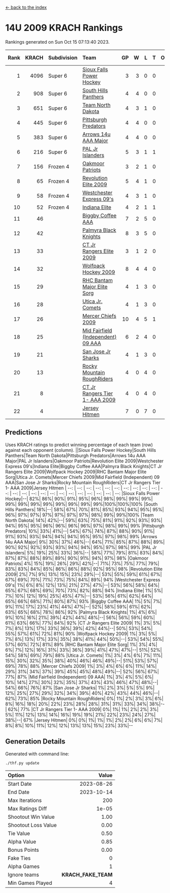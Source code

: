 [<- back to the index](readme.md)
# 14U 2009 KRACH Rankings
Rankings generated on Sun Oct 15 07:13:40 2023.

Rank|KRACH|Subdivision|Team|GP|W|L|T|OTW|OTL|SoS|Exp Wins|Win Diff
---:|---:|:---|:---|---:|---:|---:|---:|---:|---:|---:|---:|---:
1|4096|Super 6|[Sioux Falls Power Hockey](https://gamesheetstats.com/seasons/3664/teams/140999/schedule)|3|3|0|0|0|0|179|3.8|-0.0
2|908|Super 6|[South Hills Panthers](https://gamesheetstats.com/seasons/3664/teams/160166/schedule)|4|4|0|0|0|0|28|4.8|-0.0
3|651|Super 6|[Team North Dakota](https://gamesheetstats.com/seasons/3664/teams/141001/schedule)|4|3|1|0|0|0|863|3.8|-0.0
4|445|Super 6|[Pittsburgh Predators](https://gamesheetstats.com/seasons/3664/teams/140995/schedule)|4|4|0|0|0|0|14|4.9|0.0
5|383|Super 6|[Arrows 14u AAA Major](https://gamesheetstats.com/seasons/3664/teams/140993/schedule)|4|4|0|0|0|0|12|4.9|0.0
6|216|Super 6|[PAL Jr Islanders](https://gamesheetstats.com/seasons/3664/teams/140990/schedule)|5|3|1|1|0|0|253|4.4|0.0
7|156|Frozen 4|[Oakmoor Patriots](https://gamesheetstats.com/seasons/3664/teams/141002/schedule)|3|2|1|0|1|0|179|2.8|-0.0
8|65|Frozen 4|[Revolution Elite 2009](https://gamesheetstats.com/seasons/3664/teams/140996/schedule)|5|4|1|0|0|0|16|4.9|0.0
9|58|Frozen 4|[Westchester Express 09's](https://gamesheetstats.com/seasons/3664/teams/140992/schedule)|4|3|1|0|0|1|19|3.9|0.0
10|52|Frozen 4|[Indiana Elite](https://gamesheetstats.com/seasons/3664/teams/144344/schedule)|4|2|1|1|0|0|28|3.4|0.0
11|46||[Biggby Coffee AAA](https://gamesheetstats.com/seasons/3664/teams/144343/schedule)|7|2|5|0|0|1|742|2.8|-0.0
12|42||[Palmyra Black Knights](https://gamesheetstats.com/seasons/3664/teams/140997/schedule)|8|3|5|0|0|0|246|3.9|0.0
13|33||[CT Jr Rangers Elite 2009](https://gamesheetstats.com/seasons/3664/teams/140980/schedule)|3|1|2|0|1|0|78|1.9|0.0
14|32||[Wolfpack Hockey 2009](https://gamesheetstats.com/seasons/3664/teams/140986/schedule)|8|4|4|0|0|1|113|4.9|0.0
15|29||[RHC Bantam Major Elite Sorg](https://gamesheetstats.com/seasons/3664/teams/140985/schedule)|4|1|3|0|0|0|106|1.9|0.0
16|28||[Utica Jr. Comets](https://gamesheetstats.com/seasons/3664/teams/140994/schedule)|4|1|3|0|0|0|192|1.9|0.0
17|26||[Mercer Chiefs 2009](https://gamesheetstats.com/seasons/3664/teams/140987/schedule)|10|4|5|1|1|0|111|5.4|0.0
18|25||[Mid Fairfield (Independent) 09 AAA](https://gamesheetstats.com/seasons/3664/teams/140981/schedule)|6|2|4|0|0|0|89|2.9|0.0
19|21||[San Jose Jr Sharks](https://gamesheetstats.com/seasons/3664/teams/141003/schedule)|4|1|3|0|0|0|207|1.9|0.0
20|13||[Rocky Mountain RoughRiders](https://gamesheetstats.com/seasons/3664/teams/144346/schedule)|4|0|4|0|0|0|1006|0.8|-0.0
21|8||[CT Jr Rangers Tier 1- AAA 2009](https://gamesheetstats.com/seasons/3664/teams/140983/schedule)|4|0|4|0|0|0|179|0.9|0.0
22|4||[Jersey Hitmen](https://gamesheetstats.com/seasons/3664/teams/140988/schedule)|7|0|7|0|0|0|138|0.9|0.0

## Predictions
Uses KRACH ratings to predict winning percentage of each team (row) against each opponent (column).
||Sioux Falls Power Hockey|South Hills Panthers|Team North Dakota|Pittsburgh Predators|Arrows 14u AAA Major|PAL Jr Islanders|Oakmoor Patriots|Revolution Elite 2009|Westchester Express 09's|Indiana Elite|Biggby Coffee AAA|Palmyra Black Knights|CT Jr Rangers Elite 2009|Wolfpack Hockey 2009|RHC Bantam Major Elite Sorg|Utica Jr. Comets|Mercer Chiefs 2009|Mid Fairfield (Independent) 09 AAA|San Jose Jr Sharks|Rocky Mountain RoughRiders|CT Jr Rangers Tier 1- AAA 2009|Jersey Hitmen
| --: | --: | --: | --: | --: | --: | --: | --: | --: | --: | --: | --: | --: | --: | --: | --: | --: | --: | --: | --: | --: | --: | --: 
|Sioux Falls Power Hockey|--| 82%| 86%| 90%| 91%| 95%| 96%| 98%| 99%| 99%| 99%| 99%| 99%| 99%| 99%| 99%| 99%| 99%| 99%|100%|100%|100%
|South Hills Panthers| 18%|--| 58%| 67%| 70%| 81%| 85%| 93%| 94%| 95%| 95%| 96%| 97%| 97%| 97%| 97%| 97%| 97%| 98%| 99%| 99%|100%
|Team North Dakota| 14%| 42%|--| 59%| 63%| 75%| 81%| 91%| 92%| 93%| 93%| 94%| 95%| 95%| 96%| 96%| 96%| 96%| 97%| 98%| 99%| 99%
|Pittsburgh Predators| 10%| 33%| 41%|--| 54%| 67%| 74%| 87%| 88%| 90%| 91%| 91%| 93%| 93%| 94%| 94%| 94%| 95%| 95%| 97%| 98%| 99%
|Arrows 14u AAA Major|  9%| 30%| 37%| 46%|--| 64%| 71%| 85%| 87%| 88%| 89%| 90%| 92%| 92%| 93%| 93%| 94%| 94%| 95%| 97%| 98%| 99%
|PAL Jr Islanders|  5%| 19%| 25%| 33%| 36%|--| 58%| 77%| 79%| 81%| 83%| 84%| 87%| 87%| 88%| 89%| 89%| 90%| 91%| 94%| 97%| 98%
|Oakmoor Patriots|  4%| 15%| 19%| 26%| 29%| 42%|--| 71%| 73%| 75%| 77%| 79%| 83%| 83%| 84%| 85%| 86%| 86%| 88%| 92%| 95%| 98%
|Revolution Elite 2009|  2%|  7%|  9%| 13%| 15%| 23%| 29%|--| 53%| 55%| 59%| 61%| 67%| 67%| 69%| 70%| 71%| 73%| 75%| 84%| 89%| 94%
|Westchester Express 09's|  1%|  6%|  8%| 12%| 13%| 21%| 27%| 47%|--| 53%| 56%| 58%| 64%| 65%| 67%| 68%| 69%| 70%| 73%| 82%| 88%| 94%
|Indiana Elite|  1%|  5%|  7%| 10%| 12%| 19%| 25%| 45%| 47%|--| 53%| 56%| 61%| 62%| 64%| 65%| 66%| 68%| 71%| 80%| 87%| 93%
|Biggby Coffee AAA|  1%|  5%|  7%|  9%| 11%| 17%| 23%| 41%| 44%| 47%|--| 52%| 58%| 59%| 61%| 62%| 63%| 65%| 68%| 78%| 86%| 92%
|Palmyra Black Knights|  1%|  4%|  6%|  9%| 10%| 16%| 21%| 39%| 42%| 44%| 48%|--| 56%| 56%| 59%| 60%| 61%| 63%| 66%| 77%| 84%| 92%
|CT Jr Rangers Elite 2009|  1%|  3%|  5%|  7%|  8%| 13%| 17%| 33%| 36%| 39%| 42%| 44%|--| 50%| 53%| 54%| 55%| 57%| 61%| 72%| 81%| 90%
|Wolfpack Hockey 2009|  1%|  3%|  5%|  7%|  8%| 13%| 17%| 33%| 35%| 38%| 41%| 44%| 50%|--| 53%| 54%| 55%| 57%| 60%| 72%| 81%| 89%
|RHC Bantam Major Elite Sorg|  1%|  3%|  4%|  6%|  7%| 12%| 16%| 31%| 33%| 36%| 39%| 41%| 47%| 47%|--| 51%| 52%| 54%| 58%| 69%| 79%| 88%
|Utica Jr. Comets|  1%|  3%|  4%|  6%|  7%| 11%| 15%| 30%| 32%| 35%| 38%| 40%| 46%| 46%| 49%|--| 51%| 53%| 57%| 69%| 78%| 88%
|Mercer Chiefs 2009|  1%|  3%|  4%|  6%|  6%| 11%| 14%| 29%| 31%| 34%| 37%| 39%| 45%| 45%| 48%| 49%|--| 52%| 56%| 67%| 77%| 87%
|Mid Fairfield (Independent) 09 AAA|  1%|  3%|  4%|  5%|  6%| 10%| 14%| 27%| 30%| 32%| 35%| 37%| 43%| 43%| 46%| 47%| 48%|--| 54%| 66%| 76%| 87%
|San Jose Jr Sharks|  1%|  2%|  3%|  5%|  5%|  9%| 12%| 25%| 27%| 29%| 32%| 34%| 39%| 40%| 42%| 43%| 44%| 46%|--| 62%| 73%| 85%
|Rocky Mountain RoughRiders|  0%|  1%|  2%|  3%|  3%|  6%|  8%| 16%| 18%| 20%| 22%| 23%| 28%| 28%| 31%| 31%| 33%| 34%| 38%|--| 62%| 77%
|CT Jr Rangers Tier 1- AAA 2009|  0%|  1%|  1%|  2%|  2%|  3%|  5%| 11%| 12%| 13%| 14%| 16%| 19%| 19%| 21%| 22%| 23%| 24%| 27%| 38%|--| 67%
|Jersey Hitmen|  0%|  0%|  1%|  1%|  1%|  2%|  2%|  6%|  6%|  7%|  8%|  8%| 10%| 11%| 12%| 12%| 13%| 13%| 15%| 23%| 33%|--

## Generation Details

Generated with command line:
```
./thf.py update
```

| Option | Value |
| :----- | ----: |
| Start Date | 2023-08-26 |
| End Date | 2023-10-14 |
| Max Iterations | 200 |
| Max Ratings Diff | 1e-05 |
| Shootout Win Value | 1.00 |
| Shootout Loss Value | 0.00 |
| Tie Value | 0.50 |
| Alpha Value | 0.85 |
| Bonus Points | 0.00 |
| Fake Ties | 0 |
| Alpha Games | 1 |
| Ignore teams | __KRACH_FAKE_TEAM__ |
| Min Games Played | 4 |

